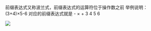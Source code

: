 前缀表达式又称波兰式，前缀表达式的运算符位于操作数之前
举例说明： (3+4)×5-6 对应的前缀表达式就是 - × + 3 4 5 6

![](https://youpaiyun.zongqilive.cn/image/20200823153621.png)
